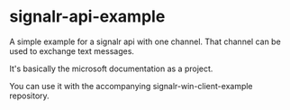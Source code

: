 # signalr-api-example
A simple example for a signalr api with one channel.
That channel can be used to exchange text messages.

It's basically the microsoft documentation as a project.

You can use it with the accompanying signalr-win-client-example repository.